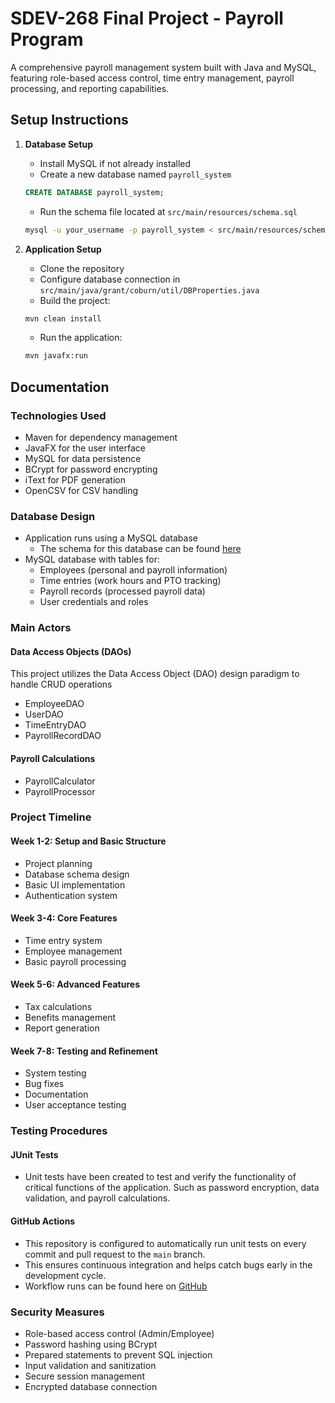 # SDEV-268 Final Project - Payroll Program

A comprehensive payroll management system built with Java and MySQL, featuring role-based access control, time entry management, payroll processing, and reporting capabilities.

## Setup Instructions

1. **Database Setup**
   - Install MySQL if not already installed
   - Create a new database named `payroll_system`
   ```sql
   CREATE DATABASE payroll_system;
   ```
   - Run the schema file located at `src/main/resources/schema.sql`
   ```bash
   mysql -u your_username -p payroll_system < src/main/resources/schema.sql
   ```

2. **Application Setup**
   - Clone the repository
   - Configure database connection in `src/main/java/grant/coburn/util/DBProperties.java`
   - Build the project:
   ```bash
   mvn clean install
   ```
   - Run the application:
   ```bash
   mvn javafx:run
   ```

## Documentation

### Technologies Used
- Maven for dependency management
- JavaFX for the user interface
- MySQL for data persistence
- BCrypt for password encrypting
- iText for PDF generation
- OpenCSV for CSV handling

### Database Design
- Application runs using a MySQL database
   - The schema for this database can be found [here](https://github.com/coburnGrant/payroll-project/blob/8e822e701e9004ed58198e047172cf54cd0f781c/src/main/resources/schema.sql)
- MySQL database with tables for:
  - Employees (personal and payroll information)
  - Time entries (work hours and PTO tracking)
  - Payroll records (processed payroll data)
  - User credentials and roles

### Main Actors

#### Data Access Objects (DAOs)

This project utilizes the Data Access Object (DAO) design paradigm to handle CRUD operations

- EmployeeDAO
- UserDAO
- TimeEntryDAO
- PayrollRecordDAO

#### Payroll Calculations
- PayrollCalculator
- PayrollProcessor

### Project Timeline

#### Week 1-2: Setup and Basic Structure
- Project planning
- Database schema design
- Basic UI implementation
- Authentication system

#### Week 3-4: Core Features
- Time entry system
- Employee management
- Basic payroll processing

#### Week 5-6: Advanced Features
- Tax calculations
- Benefits management
- Report generation

#### Week 7-8: Testing and Refinement
- System testing
- Bug fixes
- Documentation
- User acceptance testing

### Testing Procedures

#### JUnit Tests
- Unit tests have been created to test and verify the functionality of critical functions of the application. Such as password encryption, data validation, and payroll calculations.

#### GitHub Actions
- This repository is configured to automatically run unit tests on every commit and pull request to the `main` branch.
- This ensures continuous integration and helps catch bugs early in the development cycle.
- Workflow runs can be found here on [GitHub](https://github.com/coburnGrant/payroll-project/actions)

### Security Measures
- Role-based access control (Admin/Employee)
- Password hashing using BCrypt
- Prepared statements to prevent SQL injection
- Input validation and sanitization
- Secure session management
- Encrypted database connection